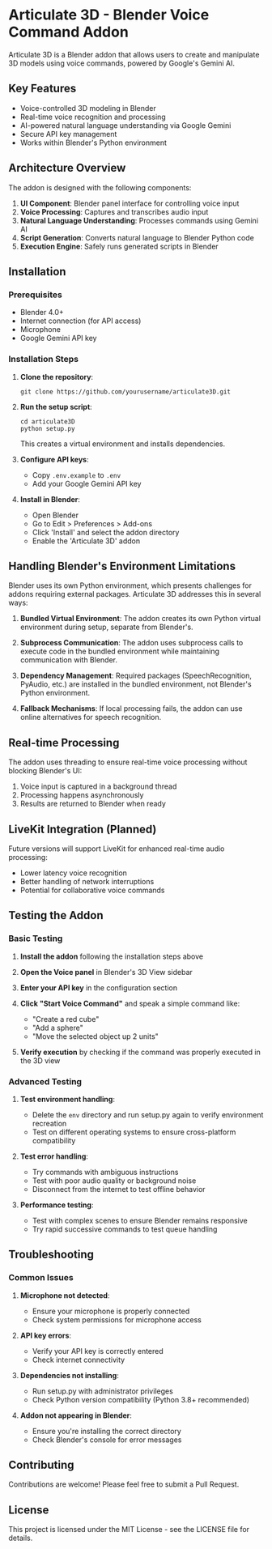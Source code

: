 # Articulate 3D - Blender Voice Command Addon

Articulate 3D is a Blender addon that allows users to create and manipulate 3D models using voice commands, powered by Google's Gemini AI.

## Key Features

- Voice-controlled 3D modeling in Blender
- Real-time voice recognition and processing
- AI-powered natural language understanding via Google Gemini
- Secure API key management
- Works within Blender's Python environment

## Architecture Overview

The addon is designed with the following components:

1. **UI Component**: Blender panel interface for controlling voice input
2. **Voice Processing**: Captures and transcribes audio input
3. **Natural Language Understanding**: Processes commands using Gemini AI
4. **Script Generation**: Converts natural language to Blender Python code
5. **Execution Engine**: Safely runs generated scripts in Blender

## Installation

### Prerequisites

- Blender 4.0+
- Internet connection (for API access)
- Microphone
- Google Gemini API key

### Installation Steps

1. **Clone the repository**:
   ```
   git clone https://github.com/yourusername/articulate3D.git
   ```

2. **Run the setup script**:
   ```
   cd articulate3D
   python setup.py
   ```
   This creates a virtual environment and installs dependencies.

3. **Configure API keys**:
   - Copy `.env.example` to `.env`
   - Add your Google Gemini API key

4. **Install in Blender**:
   - Open Blender
   - Go to Edit > Preferences > Add-ons
   - Click 'Install' and select the addon directory
   - Enable the 'Articulate 3D' addon

## Handling Blender's Environment Limitations

Blender uses its own Python environment, which presents challenges for addons requiring external packages. Articulate 3D addresses this in several ways:

1. **Bundled Virtual Environment**: The addon creates its own Python virtual environment during setup, separate from Blender's.

2. **Subprocess Communication**: The addon uses subprocess calls to execute code in the bundled environment while maintaining communication with Blender.

3. **Dependency Management**: Required packages (SpeechRecognition, PyAudio, etc.) are installed in the bundled environment, not Blender's Python environment.

4. **Fallback Mechanisms**: If local processing fails, the addon can use online alternatives for speech recognition.

## Real-time Processing

The addon uses threading to ensure real-time voice processing without blocking Blender's UI:

1. Voice input is captured in a background thread
2. Processing happens asynchronously
3. Results are returned to Blender when ready

## LiveKit Integration (Planned)

Future versions will support LiveKit for enhanced real-time audio processing:

- Lower latency voice recognition
- Better handling of network interruptions
- Potential for collaborative voice commands

## Testing the Addon

### Basic Testing

1. **Install the addon** following the installation steps above

2. **Open the Voice panel** in Blender's 3D View sidebar

3. **Enter your API key** in the configuration section

4. **Click "Start Voice Command"** and speak a simple command like:
   - "Create a red cube"
   - "Add a sphere"
   - "Move the selected object up 2 units"

5. **Verify execution** by checking if the command was properly executed in the 3D view

### Advanced Testing

1. **Test environment handling**:
   - Delete the `env` directory and run setup.py again to verify environment recreation
   - Test on different operating systems to ensure cross-platform compatibility

2. **Test error handling**:
   - Try commands with ambiguous instructions
   - Test with poor audio quality or background noise
   - Disconnect from the internet to test offline behavior

3. **Performance testing**:
   - Test with complex scenes to ensure Blender remains responsive
   - Try rapid successive commands to test queue handling

## Troubleshooting

### Common Issues

1. **Microphone not detected**:
   - Ensure your microphone is properly connected
   - Check system permissions for microphone access

2. **API key errors**:
   - Verify your API key is correctly entered
   - Check internet connectivity

3. **Dependencies not installing**:
   - Run setup.py with administrator privileges
   - Check Python version compatibility (Python 3.8+ recommended)

4. **Addon not appearing in Blender**:
   - Ensure you're installing the correct directory
   - Check Blender's console for error messages

## Contributing

Contributions are welcome! Please feel free to submit a Pull Request.

## License

This project is licensed under the MIT License - see the LICENSE file for details.